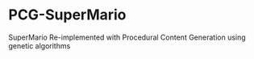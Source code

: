# PCG-SuperMario
SuperMario Re-implemented with Procedural Content Generation using genetic algorithms
